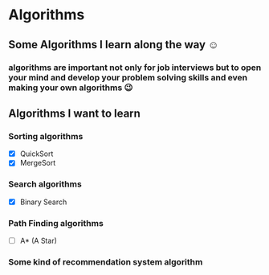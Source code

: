 # Algorithms

## Some Algorithms I learn along the way :relaxed:

### algorithms are important not only for job interviews but to open your mind and develop your problem solving skills and even making your own algorithms :wink:

## Algorithms I want to learn

### Sorting algorithms

- [X] QuickSort
- [X] MergeSort

### Search algorithms

- [X] Binary Search

### Path Finding algorithms

- [ ] A* (A Star)

### Some kind of recommendation system algorithm
